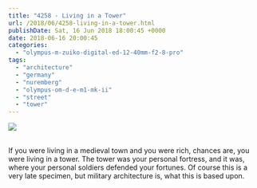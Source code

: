 ```yaml
---
title: "4258 - Living in a Tower"
url: /2018/06/4258-living-in-a-tower.html
publishDate: Sat, 16 Jun 2018 18:00:45 +0000
date: 2018-06-16 20:00:45
categories: 
  - "olympus-m-zuiko-digital-ed-12-40mm-f2-8-pro"
tags: 
  - "architecture"
  - "germany"
  - "nuremberg"
  - "olympus-om-d-e-m1-mk-ii"
  - "street"
  - "tower"
---
```

<div class="container">
<div class="center"><a target="_blank" href="https://d25zfm9zpd7gm5.cloudfront.net/1200x1200/2017/20170620_134413_lr.jpg"><img class="webfeedsFeaturedVisual" src="https://d25zfm9zpd7gm5.cloudfront.net/0600x0600/2017/20170620_134413_lr.jpg" /></a></div>
</div>
<br />

If you were living in a medieval town and you were rich, chances are, you were living in a tower. The tower was your personal fortress, and it was, where your personal soldiers defended your fortunes. Of course this is a very late specimen, but military architecture is, what this is based upon.
